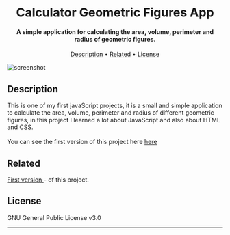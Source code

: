 
<h1 align="center">
  Calculator Geometric Figures App
  <br>
</h1>

<h4 align="center">A simple application for calculating the area, volume, perimeter and radius of geometric figures.</h4>

<p align="center">
  <a href="#Description">Description</a> •
  <a href="#Related">Related</a> •
  <a href="#license">License</a>
</p>

![screenshot](https://github.com/AloyFox/CalculatorGeometricFigures/blob/ea3aaf7b90d73491ae3d7bac60db356fe8d52a48/img/gif.gif)

## Description

This is one of my first javaScript projects, it is a small and simple application to calculate the area, volume, perimeter and radius of different geometric figures, in this project I learned a lot about JavaScript and also about HTML and CSS.
<br>
<br>
You can see the first version of this project here <a href="https://github.com/AloyFox/calculator-Area-Perimeter-Triangle-App">here</a>

## Related

<a href="https://github.com/AloyFox/calculator-Area-Perimeter-Triangle-App">First version </a> - of this project.

## License

GNU General Public License v3.0

---
